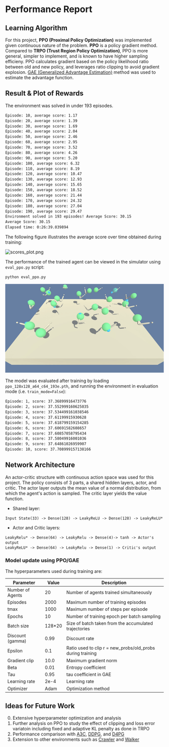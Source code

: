 # Performance Report

## Learning Algorithm
For this project, **PPO (Proximal Policy Optimization)**
was implemented given continuous nature of the problem. **PPO** is a policy gradient method.  Compared to **TRPO (Trust Region Policy Optimization)**,
PPO is more general, simpler to implement, and is known to have higher sampling efficieny.
PPO calculates gradient based on the policy likelihood ratio between old and new policy, and leverages ratio clipping
to avoid gradient explosion. [GAE (Generalized Advantage Estimation)](https://arxiv.org/abs/1506.02438) method was used to estimate the advantage function.

## Result & Plot of Rewards
The environment was solved in under 193 episodes.

```bash
Episode: 10, average score: 1.17
Episode: 20, average score: 1.39
Episode: 30, average score: 1.69
Episode: 40, average score: 2.04
Episode: 50, average score: 2.46
Episode: 60, average score: 2.95
Episode: 70, average score: 3.52
Episode: 80, average score: 4.26
Episode: 90, average score: 5.20
Episode: 100, average score: 6.32
Episode: 110, average score: 8.19
Episode: 120, average score: 10.47
Episode: 130, average score: 12.93
Episode: 140, average score: 15.65
Episode: 150, average score: 18.52
Episode: 160, average score: 21.44
Episode: 170, average score: 24.32
Episode: 180, average score: 27.04
Episode: 190, average score: 29.47
Environment solved in 193 episodes!	Average Score: 30.15
Average Score: 30.15
Elapsed time: 0:26:39.039894
```

The following figure illustrates the average score over time obtained during training:

![scores_plot.png](./scores_plot.png)

The performance of the trained agent can be viewed in the simulator using `eval_ppo.py` script:

``` bash
python eval_ppo.py
```

![reacher_e193](./../doc/gif/reacher_193e.gif)

The model was evaluated after training by loading `ppo_128x128_a64_c64_193e.pth`, and running the environment in evaluation mode (i.e. `train_mode=False`):

```bash
Episode: 1, score: 37.36899916473776
Episode: 2, score: 37.552999160625035
Episode: 3, score: 37.534499161038546
Episode: 4, score: 37.61199915930628
Episode: 5, score: 37.618799159154285
Episode: 6, score: 37.60691582608657
Episode: 7, score: 37.60857058795434
Episode: 8, score: 37.58049916001036
Episode: 9, score: 37.64861026959907
Episode: 10, score: 37.708999157138166
```

## Network Architecture
An actor-critic structure with continuous action space was used for this project. The policy consists of 3 parts, a shared hidden layers, actor, and critic.
The actor layer outputs the mean value of a normal distribution, from which the agent's action is sampled. The critic layer yields the value function.

- Shared layer:
```
Input State(33) -> Dense(128) -> LeakyReLU -> Dense(128) -> LeakyReLU*
```
- Actor and Critic layers:
```
LeakyRelu* -> Dense(64) -> LeakyRelu -> Dense(4)-> tanh -> Actor's output
LeakyReLU* -> Dense(64) -> LeakyRelu -> Dense(1) -> Critic's output
```

### Model update using PPO/GAE
The hyperparameters used during training are:

Parameter | Value | Description
------------ | ------------- | -------------
Number of Agents | 20 | Number of agents trained simultaneously
Episodes | 2000 | Maximum number of training episodes
tmax | 1000 | Maximum number of steps per episode
Epochs | 10 | Number of training epoch per batch sampling
Batch size | 128*20 | Size of batch taken from the accumulated  trajectories
Discount (gamma) | 0.99 | Discount rate 
Epsilon | 0.1 | Ratio used to clip r = new_probs/old_probs during training
Gradient clip | 10.0 | Maximum gradient norm 
Beta | 0.01 | Entropy coefficient 
Tau | 0.95 | tau coefficient in GAE
Learning rate | 2e-4 | Learning rate 
Optimizer | Adam | Optimization method

## Ideas for Future Work
0. Extensive hyperparameter optimization and analysis
1. Further analysis on PPO to study the effect of clipping and loss error variatoin including fixed and adaptive KL penalty as done in TRPO
2. Performance comparison with [A3C](https://openreview.net/pdf?id=SyZipzbCb), [DDPG](https://arxiv.org/abs/1509.02971), and [D4PG](https://arxiv.org/pdf/1602.01783.pdf)
3. Extension to other environments such as [Crawler](https://github.com/Unity-Technologies/ml-agents/blob/master/docs/Learning-Environment-Examples.md#crawler) 
and [Walker](https://github.com/Unity-Technologies/ml-agents/blob/master/docs/Learning-Environment-Examples.md#walker)
